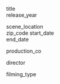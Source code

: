 
title	
release_year	


scene_location	
zip_code
start_date	
end_date

production_co	

director	

filming_type	
	


